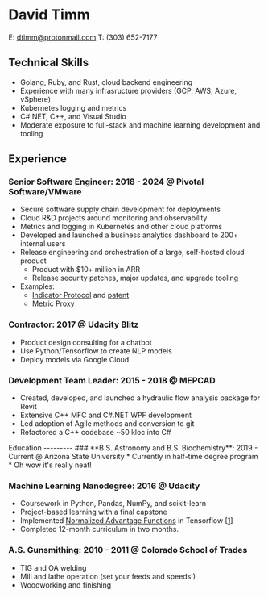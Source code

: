 David Timm
=================
E: dtimm@protonmail.com T: (303) 652-7177

Technical Skills
----------------
* Golang, Ruby, and Rust, cloud backend engineering
* Experience with many infrasructure providers (GCP, AWS, Azure, vSphere)
* Kubernetes logging and metrics
* C#.NET, C++, and Visual Studio
* Moderate exposure to full-stack and machine learning development and tooling

Experience
----------
### **Senior Software Engineer**: 2018 - 2024 @ Pivotal Software/VMware
* Secure software supply chain development for deployments
* Cloud R&D projects around monitoring and observability
* Metrics and logging in Kubernetes and other cloud platforms
* Developed and launched a business analytics dashboard to 200+ internal users
* Release engineering and orchestration of a large, self-hosted cloud product
    * Product with $10+ million in ARR
    * Release security patches, major updates, and upgrade tooling
* Examples:
    * [Indicator Protocol](https://github.com/pivotal/monitoring-indicator-protocol) and [patent](https://patents.google.com/patent/US11240127B1/en)
    * [Metric Proxy](https://github.com/cloudfoundry/metric-proxy)

### **Contractor**: 2017 @ Udacity Blitz
* Product design consulting for a chatbot
* Use Python/Tensorflow to create NLP models
* Deploy models via Google Cloud

### **Development Team Leader**: 2015 - 2018 @ MEPCAD
* Created, developed, and launched a hydraulic flow analysis package for Revit
* Extensive C++ MFC and C#.NET WPF development
* Led adoption of Agile methods and conversion to git
* Refactored a C++ codebase ~50 kloc into C#

<div style="page-break-after: always;"></div>
Education
---------
### **B.S. Astronomy and B.S. Biochemistry**: 2019 - Current @ Arizona State University
* Currently in half-time degree program
* Oh wow it's really neat!

### **Machine Learning Nanodegree**: 2016 @ Udacity
* Coursework in Python, Pandas, NumPy, and scikit-learn
* Project-based learning with a final capstone
* Implemented [Normalized Advantage Functions](https://arxiv.org/abs/1603.00748) in Tensorflow [[1](https://github.com/dtimm/mlnd-openai-gym)]
* Completed 12-month curriculum in two months.

### **A.S. Gunsmithing**: 2010 - 2011 @ Colorado School of Trades
* TIG and OA welding
* Mill and lathe operation (set your feeds and speeds!)
* Woodworking and finishing
